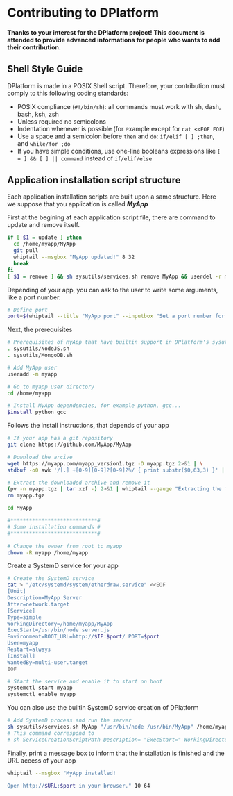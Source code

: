# Contributing to DPlatform

#### Thanks to your interest for the DPlatform project! This document is attended to provide advanced informations for people who wants to add their contribution.

## Shell Style Guide

DPlatform is made in a POSIX Shell script. Therefore, your contribution must comply to this following coding standards:
- POSIX compliance (`#!/bin/sh`): all commands must work with sh, dash, bash, ksh, zsh
- Unless required no semicolons
- Indentation whenever is possible (for example except for `cat <<EOF EOF`)
- Use a space and a semicolon before `then` and `do`: `if/elif [ ] ;then`, and `while/for ;do`
- If you have simple conditions, use one-line booleans expressions like `[ = ] && [ ] || command` instead of `if/elif/else`

## Application installation script structure

Each application installation scripts are built upon a same structure. Here we suppose that you application is called ***MyApp***

First at the begining af each application script file, there are command to update and remove itself.
```sh
if [ $1 = update ] ;then
  cd /home/myapp/MyApp
  git pull
  whiptail --msgbox "MyApp updated!" 8 32
  break
fi
[ $1 = remove ] && sh sysutils/services.sh remove MyApp && userdel -r myapp && whiptail --msgbox "MyApp removed!" 8 32 && break
```
Depending of your app, you can ask to the user to write some arguments, like a port number.
``` sh
# Define port
port=$(whiptail --title "MyApp port" --inputbox "Set a port number for MyApp" 8 48 "80" 3>&1 1>&2 2>&3)
```

Next, the prerequisites
```sh
# Prerequisites of MyApp that have builtin support in DPlatform's sysutils, for example NodeJS or MongoDB
. sysutils/NodeJS.sh
. sysutils/MongoDB.sh

# Add MyApp user
useradd -m myapp

# Go to myapp user directory
cd /home/myapp

# Install MyApp dependencies, for example python, gcc...
$install python gcc
```

Follows the install instructions, that depends of your app
```sh
# If your app has a git repository
git clone https://github.com/MyApp/MyApp

# Download the arcive
wget https://myapp.com/myapp_version1.tgz -O myapp.tgz 2>&1 | \
stdbuf -o0 awk '/[.] +[0-9][0-9]?[0-9]?%/ { print substr($0,63,3) }' | whiptail --gauge "Downloading the archive..." 6 64 0

# Extract the downloaded archive and remove it
(pv -n myapp.tgz | tar xzf -) 2>&1 | whiptail --gauge "Extracting the files from the archive..." 6 64 0
rm myapp.tgz

cd MyApp

#****************************#
# Some installation commands #
#****************************#

# Change the owner from root to myapp
chown -R myapp /home/myapp
```

Create a SystemD service for your app
```sh
# Create the SystemD service
cat > "/etc/systemd/system/etherdraw.service" <<EOF
[Unit]
Description=MyApp Server
After=network.target
[Service]
Type=simple
WorkingDirectory=/home/myapp/MyApp
ExecStart=/usr/bin/node server.js
Environment=ROOT_URL=http://$IP:$port/ PORT=$port
User=myapp
Restart=always
[Install]
WantedBy=multi-user.target
EOF

# Start the service and enable it to start on boot
systemctl start myapp
systemctl enable myapp
```
You can also use the builtin SystemD service creation of DPlatform
```sh
# Add SystemD process and run the server
sh sysutils/services.sh MyApp "/usr/bin/node /usr/bin/MyApp" /home/myapp/MyApp myapp
# This command correspond to
# sh ServiceCreationScriptPath Description= "ExecStart=" WorkingDirectory= User=

```
Finally, print a message box to inform that the installation is finished and the URL access of your app
```sh
whiptail --msgbox "MyApp installed!

Open http://$URL:$port in your browser." 10 64
```
